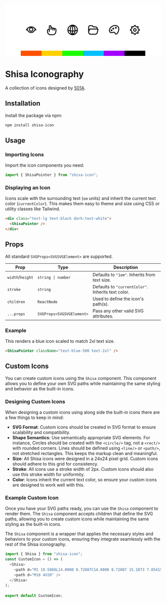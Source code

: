 ![Banner Image](/www/public/banner.png)

# Shisa Iconography

A collection of icons designed by [501A](https://501A.vercel.app).

## Installation

Install the package via npm:

```bash
npm install shisa-icon
```

## Usage

### Importing Icons

Import the icon components you need:

```javascript
import { ShisaPointer } from "shisa-icon";
```

### Displaying an Icon

Icons scale with the surrounding text (`em` units) and inherit the current text color (`currentColor`). This makes them easy to theme and size using CSS or utility classes like Tailwind.

```html
<div class="text-lg text-black dark:text-white">
  <ShisaPointer />
</div>
```

## Props

All standard `SVGProps<SVGSVGElement>` are supported.

| Prop             | Type                      | Description                                        |
| ---------------- | ------------------------- | -------------------------------------------------- |
| `width`/`height` | `string \| number`        | Defaults to `"1em"`. Inherits from text size.      |
| `stroke`         | `string`                  | Defaults to `"currentColor"`. Inherits text color. |
| `children`       | `ReactNode`               | Used to define the icon's path(s).                 |
| `...props`       | `SVGProps<SVGSVGElement>` | Pass any other valid SVG attributes.               |

### Example

This renders a blue icon scaled to match 2xl text size.

```html
<ShisaPointer className="text-blue-500 text-2xl" />
```

## Custom Icons

You can create custom icons using the `Shisa` component. This component allows you to define your own SVG paths while maintaining the same styling and behavior as the built-in icons.

### Designing Custom Icons

When designing a custom icons using along side the built-in icons there are a few things to keep in mind:

- **SVG Format**: Custom icons should be created in SVG format to ensure scalability and compatibility.
- **Shape Semantics**: Use semantically appropriate SVG elements. For instance, Circles should be created with the `<circle/>` tag, not a `<rect/>` with rounded corners. Lines should be defined using `<line/>` or `<path/>`, not stretched rectangles. This keeps the markup clean and meaningful.
- **Size**: All Shisa icons were designed in a 24x24 pixel grid. Custom icons should adhere to this grid for consistency.
- **Stroke**: All icons use a stroke width of 2px. Custom icons should also use this stroke width for uniformity.
- **Color**: Icons inherit the current text color, so ensure your custom icons are designed to work well with this.

### Example Custom Icon

Once you have your SVG paths ready, you can use the `Shisa` component to render them. The `Shisa` component accepts children that define the SVG paths, allowing you to create custom icons while maintaining the same styling as the built-in icons.

The `Shisa` component is a wrapper that applies the necessary styles and behaviors to your custom icons, ensuring they integrate seamlessly with the rest of the Shisa iconography.

```javascript
import { Shisa } from "shisa-icon";
const CustomIcon = () => (
  <Shisa>
    <path d="M1 19.5088L14.0008 8.72087C14.0008 8.72087 15.1073 7.85415 15.1073 6.5264C15.1073 4.84828 13.9824 4 12.5993 4C11.331 4 10.1282 4.84828 10.1282 6.5264C10.1282 11.2939 10.1282 13.8474 10.1282 17.5725C10.1282 18.9556 9.02179 20.047 7.63873 20.062C6.25566 20.0771 5.1492 18.9556 5.1492 17.5725C5.1492 16.1894 5.9606 14.8064 7.63873 14.8064C13.4216 14.8064 23 14.8801 23 14.8801" />
    <path d="M18 4V20" />
  </Shisa>
);

export default CustomIcon;
```
